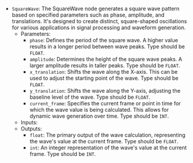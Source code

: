 - `SquareWave`: The SquareWave node generates a square wave pattern based on specified parameters such as phase, amplitude, and translations. It's designed to create distinct, square-shaped oscillations for various applications in signal processing and waveform generation.
    - Parameters:
        - `phase`: Defines the period of the square wave. A higher value results in a longer period between wave peaks. Type should be `FLOAT`.
        - `amplitude`: Determines the height of the square wave peaks. A larger amplitude results in taller peaks. Type should be `FLOAT`.
        - `x_translation`: Shifts the wave along the X-axis. This can be used to adjust the starting point of the wave. Type should be `FLOAT`.
        - `y_translation`: Shifts the wave along the Y-axis, adjusting the baseline level of the wave. Type should be `FLOAT`.
        - `current_frame`: Specifies the current frame or point in time for which the wave value is being calculated. This allows for dynamic wave generation over time. Type should be `INT`.
    - Inputs:
    - Outputs:
        - `float`: The primary output of the wave calculation, representing the wave's value at the current frame. Type should be `FLOAT`.
        - `int`: An integer representation of the wave's value at the current frame. Type should be `INT`.
